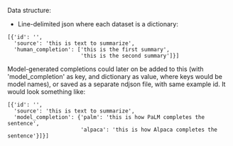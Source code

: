 Data structure:
- Line-delimited json where each dataset is a dictionary: 
```
[{'id': '',
  'source': 'this is text to summarize',
  'human_completion': ['this is the first summary',
                       'this is the second summary']}]
```

Model-generated completions could later on be added to this (with 'model_completion' as key, and dictionary as value, where keys would be model names), or saved as a separate ndjson file, with same example id. 
It would look something like:
```
[{'id': '',
  'source': 'this is text to summarize',
  'model_completion': {'palm': 'this is how PaLM completes the sentence',
                       'alpaca': 'this is how Alpaca completes the sentence'}]}]
```
